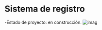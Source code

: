 <h1> Sistema de registro</h1>

-Estado de proyecto: en construcción. 
![imag](https://github.com/user-attachments/assets/4441c6c6-e66f-4107-ae77-de57376eea81)


